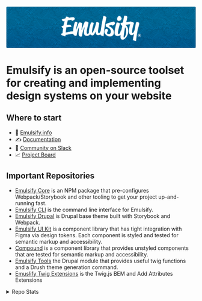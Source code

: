 ![Emulsify Design System](https://github.com/emulsify-ds/.github/blob/6bd435be881bd820bddfa05d88905efe29176a0a/assets/images/header.png)

# Emulsify is an open-source toolset for creating and implementing design systems on your website

## Where to start

- 🌊 [Emulsify.info](https://www.emulsify.info/)
- ✍️ [Documentation](https://emulsify.info/docs)
- 💬 [Community on Slack](https://launchpass.com/emulsify)
- 📈 [Project Board](https://github.com/orgs/emulsify-ds/projects/6)

## Important Repositories

- [Emulsify Core](https://github.com/emulsify-ds/emulsify-core) is an NPM package that pre-configures Webpack/Storybook and other tooling to get your project up-and-running fast.
- [Emulsify CLI](https://github.com/emulsify-ds/emulsify-cli) is the command line interface for Emulsify.
- [Emulsify Drupal](https://github.com/emulsify-ds/emulsify-drupal) is Drupal base theme built with Storybook and Webpack.
- [Emulsify UI Kit](https://github.com/emulsify-ds/emulsify-ui-kit) is a component library that has tight integration with Figma via design tokens. Each component is styled and tested for semantic markup and accessibility.
- [Compound](https://github.com/emulsify-ds/compound) is a component library that provides unstyled components that are tested for semantic markup and accessibility.
- [Emulsify Tools](https://github.com/emulsify-ds/emulsify_tools) the Drupal module that provides useful twig functions and a Drush theme generation command.
- [Emuslify Twig Extensions](https://github.com/emulsify-ds/emulsify-twig-extensions) is the Twig.js BEM and Add Attributes Extensions

<details>

<summary>Repo Stats</summary>

### Emulsify Core

![GitHub contributors](https://img.shields.io/github/contributors/emulsify-ds/emulsify-core?label=Emulsify%20Core%20contributors)

![GitHub forks](https://img.shields.io/github/forks/emulsify-ds/emulsify-core?label=Emulsify%20Core%20forks)

![GitHub all releases](https://img.shields.io/github/downloads/emulsify-ds/emulsify-core/total?label=Emulsify%20Core%20Github%20downloads)

![GitHub Repo stars](https://img.shields.io/github/stars/emulsify-ds/emulsify-core?label=Emulsify%20Core%20stars)

### Emulsify CLI

![GitHub contributors](https://img.shields.io/github/contributors/emulsify-ds/emulsify-cli?label=Emulsify%20CLI%20contributors)

![GitHub forks](https://img.shields.io/github/forks/emulsify-ds/emulsify-cli?label=Emulsify%20CLI%20forks)

![GitHub all releases](https://img.shields.io/github/downloads/emulsify-ds/emulsify-cli/total?label=Emulsify%20CLI%20Github%20downloads)

![GitHub Repo stars](https://img.shields.io/github/stars/emulsify-ds/emulsify-cli?label=Emulsify%20CLI%20stars)

### Emulsify Drupal

![GitHub contributors](https://img.shields.io/github/contributors/emulsify-ds/emulsify-drupal?label=Emulsify%20Drupal%20contributors)

![GitHub forks](https://img.shields.io/github/forks/emulsify-ds/emulsify-drupal?label=Emulsify%20Drupal%20forks)

![GitHub all releases](https://img.shields.io/github/downloads/emulsify-ds/emulsify-drupal/total?label=Emulsify%20Drupal%20Github%20downloads)

![GitHub Repo stars](https://img.shields.io/github/stars/emulsify-ds/emulsify-drupal?label=Emulsify%20Drupal%20stars)

### Emulsify UI Kit

![GitHub contributors](https://img.shields.io/github/contributors/emulsify-ds/emulsify-ui-kit?label=Emulsify%20UI%20Kit%20contributors)

![GitHub forks](https://img.shields.io/github/forks/emulsify-ds/emulsify-ui-kit?label=Emulsify%20UI%20Kit%20forks)

![GitHub all releases](https://img.shields.io/github/downloads/emulsify-ds/emulsify-ui-kit/total?label=Emulsify%20UI%20Kit%20Github%20downloads)

![GitHub Repo stars](https://img.shields.io/github/stars/emulsify-ds/emulsify-ui-kit?label=Emulsify%20UI%20Kit%20stars)

### Compound

![GitHub contributors](https://img.shields.io/github/contributors/emulsify-ds/compound?label=Emulsify%20Compound%20contributors)

![GitHub forks](https://img.shields.io/github/forks/emulsify-ds/compound?label=Emulsify%20Compound%20forks)

![GitHub all releases](https://img.shields.io/github/downloads/emulsify-ds/compound/total?label=Emulsify%20Compound%20Github%20downloads)

![GitHub Repo stars](https://img.shields.io/github/stars/emulsify-ds/compound?label=Emulsify%20Compound%20stars)

### Emulsify Tools

![GitHub contributors](https://img.shields.io/github/contributors/emulsify-ds/emulsify_tools?label=Emulsify%20Tools%20contributors)

![GitHub forks](https://img.shields.io/github/forks/emulsify-ds/emulsify_tools?label=Emulsify%20Tools%20forks)

![GitHub all releases](https://img.shields.io/github/downloads/emulsify-ds/emulsify_tools/total?label=Emulsify%20Tools%20Github%20downloads)

![GitHub Repo stars](https://img.shields.io/github/stars/emulsify-ds/emulsify_tools?label=Emulsify%20Tools%20stars)

### Emuslify Twig Extensions

![GitHub contributors](https://img.shields.io/github/contributors/emulsify-ds/emulsify-twig-extensions?label=Emulsify%20Twig%20Extensions%20contributors)

![GitHub forks](https://img.shields.io/github/forks/emulsify-ds/emulsify-twig-extensions?label=Emulsify%20Twig%20Extensions%20forks)

![GitHub all releases](https://img.shields.io/github/downloads/emulsify-ds/emulsify-twig-extensions/total?label=Emulsify%20Twig%20Extensions%20Github%20downloads)

![GitHub Repo stars](https://img.shields.io/github/stars/emulsify-ds/emulsify-twig-extensions?label=Emulsify%20Twig%20Extensions%20stars)

### NPM package downloads

![npm](https://img.shields.io/npm/dt/%40emulsify%2Fcli?label=NPM%20Downloads%20%40emulsify%2Fcli)

![npm](https://img.shields.io/npm/dt/add-attributes-twig-extension?label=NPM%20Downloads%20add-attributes-twig-extension)

![npm](https://img.shields.io/npm/dt/bem-twig-extension?label=NPM%20Downloads%20bem-twig-extension)

![npm](https://img.shields.io/npm/dt/babel-plugin-drupal-behaviors?label=NPM%20Downloads%20babel-plugin-drupal-behaviors)

</details>
